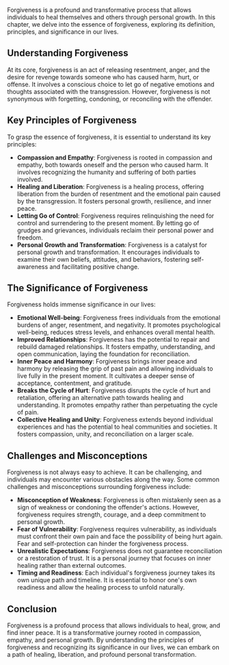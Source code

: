 
Forgiveness is a profound and transformative process that allows individuals to heal themselves and others through personal growth. In this chapter, we delve into the essence of forgiveness, exploring its definition, principles, and significance in our lives.

**Understanding Forgiveness**
-----------------------------

At its core, forgiveness is an act of releasing resentment, anger, and the desire for revenge towards someone who has caused harm, hurt, or offense. It involves a conscious choice to let go of negative emotions and thoughts associated with the transgression. However, forgiveness is not synonymous with forgetting, condoning, or reconciling with the offender.

**Key Principles of Forgiveness**
---------------------------------

To grasp the essence of forgiveness, it is essential to understand its key principles:

* **Compassion and Empathy**: Forgiveness is rooted in compassion and empathy, both towards oneself and the person who caused harm. It involves recognizing the humanity and suffering of both parties involved.
* **Healing and Liberation**: Forgiveness is a healing process, offering liberation from the burden of resentment and the emotional pain caused by the transgression. It fosters personal growth, resilience, and inner peace.
* **Letting Go of Control**: Forgiveness requires relinquishing the need for control and surrendering to the present moment. By letting go of grudges and grievances, individuals reclaim their personal power and freedom.
* **Personal Growth and Transformation**: Forgiveness is a catalyst for personal growth and transformation. It encourages individuals to examine their own beliefs, attitudes, and behaviors, fostering self-awareness and facilitating positive change.

**The Significance of Forgiveness**
-----------------------------------

Forgiveness holds immense significance in our lives:

* **Emotional Well-being**: Forgiveness frees individuals from the emotional burdens of anger, resentment, and negativity. It promotes psychological well-being, reduces stress levels, and enhances overall mental health.
* **Improved Relationships**: Forgiveness has the potential to repair and rebuild damaged relationships. It fosters empathy, understanding, and open communication, laying the foundation for reconciliation.
* **Inner Peace and Harmony**: Forgiveness brings inner peace and harmony by releasing the grip of past pain and allowing individuals to live fully in the present moment. It cultivates a deeper sense of acceptance, contentment, and gratitude.
* **Breaks the Cycle of Hurt**: Forgiveness disrupts the cycle of hurt and retaliation, offering an alternative path towards healing and understanding. It promotes empathy rather than perpetuating the cycle of pain.
* **Collective Healing and Unity**: Forgiveness extends beyond individual experiences and has the potential to heal communities and societies. It fosters compassion, unity, and reconciliation on a larger scale.

**Challenges and Misconceptions**
---------------------------------

Forgiveness is not always easy to achieve. It can be challenging, and individuals may encounter various obstacles along the way. Some common challenges and misconceptions surrounding forgiveness include:

* **Misconception of Weakness**: Forgiveness is often mistakenly seen as a sign of weakness or condoning the offender's actions. However, forgiveness requires strength, courage, and a deep commitment to personal growth.
* **Fear of Vulnerability**: Forgiveness requires vulnerability, as individuals must confront their own pain and face the possibility of being hurt again. Fear and self-protection can hinder the forgiveness process.
* **Unrealistic Expectations**: Forgiveness does not guarantee reconciliation or a restoration of trust. It is a personal journey that focuses on inner healing rather than external outcomes.
* **Timing and Readiness**: Each individual's forgiveness journey takes its own unique path and timeline. It is essential to honor one's own readiness and allow the healing process to unfold naturally.

**Conclusion**
--------------

Forgiveness is a profound process that allows individuals to heal, grow, and find inner peace. It is a transformative journey rooted in compassion, empathy, and personal growth. By understanding the principles of forgiveness and recognizing its significance in our lives, we can embark on a path of healing, liberation, and profound personal transformation.

